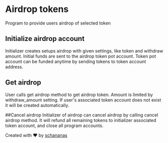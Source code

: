 # Airdrop tokens
Program to provide users airdrop of selected token

## Initialize airdrop account
Initializer creates setups airdrop with given settings, like token and withdraw amount.
Initial funds are sent to the airdrop token pot account.
Token pot account can be funded anytime by sending tokens to token account address.

## Get airdrop
User calls get airdrop method to get airdrop token.
Amount is limited by withdraw_amount setting.
If user's associated token account does not exist it will be created automatically.

##Cancel airdrop
Initializer of airdrop can cancel airdrop by calling cancel airdrop method.
It will refund all remaining tokens to initializer associated token account,
and close all program accounts.


Created with :heart: by [schananas](https://github.com/schananas)